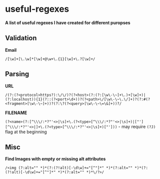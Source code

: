 # useful-regexes

**A list of useful regexes I have created for different puropses**

## Validation

**Email**

`/[\w]+[\.\w]*[\w]+@\w+\.{1}[\w]+\.?[\w]+/`

## Parsing

**URL**

`/(?:(?<protocol>https?):\/\/)?(?<host>(?:(?:[\w\-\~]+\.)+[\w]+)|(?:localhost)){1}(?::(?<port>\d+))?(?<path>\/[\w\-\~\.\/]+)?(?:#(?<fragment>[\w\-\~]+))?(?:\?(?<query>[\w\-\~\=\&]+))?/`

**FILENAME**

`(?<name>(?:[^\\\/:*?"'<>|\s]+\.(?<type>[^\\\/:*?"'<>|\s]+)|["'][^\\\/:*?"'<>|]+\.(?<type>[^\\\/:*?"'<>|\s]+)["']))` - may require `(?J)` flag at the beginning

## Misc

**Find Images with empty or missing alt attributes**

`/<img (?:alt="" *)*(?:(?!alt)[-\d\w]+="[^"]*" *)*(?:alt="" *)*(?:(?!alt)[-\d\w]+="[^"]*" *)*(?:alt="" *)*\/?>/`
